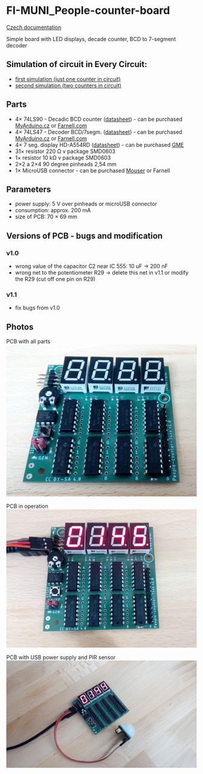 # FI-MUNI_People-counter-board

[Czech documentation](./DOCUMENTATION-CZ.md)

Simple board with LED displays, decade counter, BCD to 7-segment decoder

## Simulation of circuit in Every Circuit:
- [first simulation (just one counter in circuit)](http://everycircuit.com/circuit/5534090356064256)
- [second simulation (two counters in circuit)](http://everycircuit.com/circuit/5164988449947648)

## Parts
- 4× 74LS90 - Decadic BCD counter ([datasheet](http://www.ti.com/lit/ds/symlink/sn74ls90.pdf)) - can be purchased [MyArduino.cz](https://www.myarduino.cz/logicke-obvody-74ls90-dekadicky-bcd-citac) or [Farnell.com](http://cz.farnell.com/texas-instruments/sn74ls90n/ic-counter-multiplier-divider/dp/1470790?st=74ls90)
- 4× 74LS47 - Decoder BCD/7segm. ([datasheet](http://www.ti.com/lit/ds/symlink/sn74ls47.pdf)) - can be purchased [MyArduino.cz](https://www.myarduino.cz/logicke-obvody-74ls47-dekoder-z-bcd-na-7-segmentovy-kod-s-otevrenym-kolektorem) or [Farnell.com](http://cz.farnell.com/texas-instruments/sn74ls90n/ic-counter-multiplier-divider/dp/1470790?st=74ls90)
- 4× 7 seg. display HD-A554RD ([datasheet](https://www.gme.cz/data/attachments/dsh.512-182.1.pdf)) - can be purchased [GME](https://www.gme.cz/led-display-14-2mm-red-hd-a554rd)
- 31× resistor 220 Ω v package SMD0603
- 1× resistor 10 kΩ v package SMD0603
- 2×2 a 2×4 90 degree pinheads 2,54 mm
- 1× MicroUSB connector - can be purchased [Mouser](https://cz.mouser.com/ProductDetail/Molex/47346-0001?qs=%2fha2pyFadugJe2m2PwsxZF%2fSs5SLGnHK0WVEsekv2hnqwx5TiE8qVw%3d%3d) or Farnell


## Parameters
- power supply: 5 V over pinheads or microUSB connector
- consumption: approx. 200 mA 
- size of PCB: 70 × 69 mm

## Versions of PCB - bugs and modification
### v1.0
- wrong value of the capacitor C2 near IC 555: 10 uF -> 200 nF
- wrong net to the potentiometer R29 -> delete this net in v1.1 or modify the R29 (cut off one pin on R29)
### v1.1
- fix bugs from v1.0

## Photos 

PCB with all parts
![People-counter-74xx_off_top.jpg](/media/People-counter-74xx_v1.0_off_top.jpg)

PCB in operation
![People-counter-74xx_v1.0_on_top.jpg](/media/People-counter-74xx_v1.0_on_top.jpg)

PCB with USB power supply and PIR sensor
![People-counter-74xx_v1.0_on_with-sensor.jpg](/media/People-counter-74xx_v1.0_on_with-sensor.jpg)


